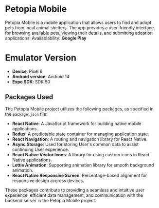 # Petopia Mobile

Petopia Mobile is a mobile application that allows users to find and adopt pets from local animal shelters. The app provides a user-friendly interface for browsing available pets, viewing their details, and submitting adoption applications.
Availablability: **Google Play**

# Emulator Version

-   **Device**: Pixel 6
-   **Android version**: Android 14
-   **Expo SDK**: SDK 50

## Packages Used

The Petopia Mobile project utilizes the following packages, as specified in the `package.json` file:

-   **React Native**: A JavaScript framework for building native mobile applications.
-   **Redux**: A predictable state container for managing application state.
-   **React Navigation**: A routing and navigation library for React Native.
-   **Async Storage**: Used for storing User's common data to assist continuing User experience.
-   **React Native Vector Icons**: A library for using custom icons in React Native applications.
-   **Lottie Animation**: Supporting animation library for smooth background animation.
-   **React Native Responsive Screen**: Percentage-based alignment for responsive design accross devices.

These packages contribute to providing a seamless and intuitive user experience, efficient data management, and communication with the backend server in the Petopia Mobile project.
